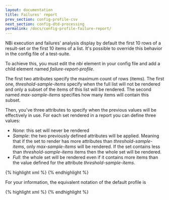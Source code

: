 ```yaml
---
layout: documentation
title: Failures' report
prev_section: config-profile-csv
next_section: config-dtd-processing
permalink: /docs/config-profile-failure-report/
---
```

NBi execution and failures' analysis display by default the first 10 rows of a result-set or the first 10 items of a list. It's possible to override this behavior in the config file of a test-suite.

To achieve this, you must edit the *nbi* element in your config file and add a child element named *failure-report-profile*.

The first two attributes specify the maximum count of rows (items). The first one, *threshold-sample-items* specify when the full list will not be rendered and only a subset of the items of this list will be rendered. The second named *max-sample-items* specifies how many items will contain this subset.

Then, you've three attributes to specify when the previous values will be effectively in use. For each set rendered in a report you can define three values:

* *None*: this set will never be rendered
* *Sample*: the two previously defined attributes will be applied. Meaning that if the set to render has more attributes than *threshold-sample-items*, only *max-sample-items* will be rendered. If the set contains less than *threshold-sample-items* items then the whole set will be rendered.
* *Full*: the whole set will be rendered even if it contains more items than the value defined for the attribute *threshold-sample-items*.

{% highlight xml %}
<nbi>
    <failure-report-profile
        threshold-sample-items="50"
        max-sample-items="25"
        expected-set="None"
        actual-set="Sample"
        analysis-set="Full"
    />
</nbi>
{% endhighlight %}

For your information, the equivalent notation of the default profile is

{% highlight xml %}
<nbi>
    <failure-report-profile
        max-sample-items="10"
        threshold-sample-items="15"
        expected-set="Sample"
        actual-set="Sample"
        analysis-set="Sample"
    />
</nbi>
{% endhighlight %}
